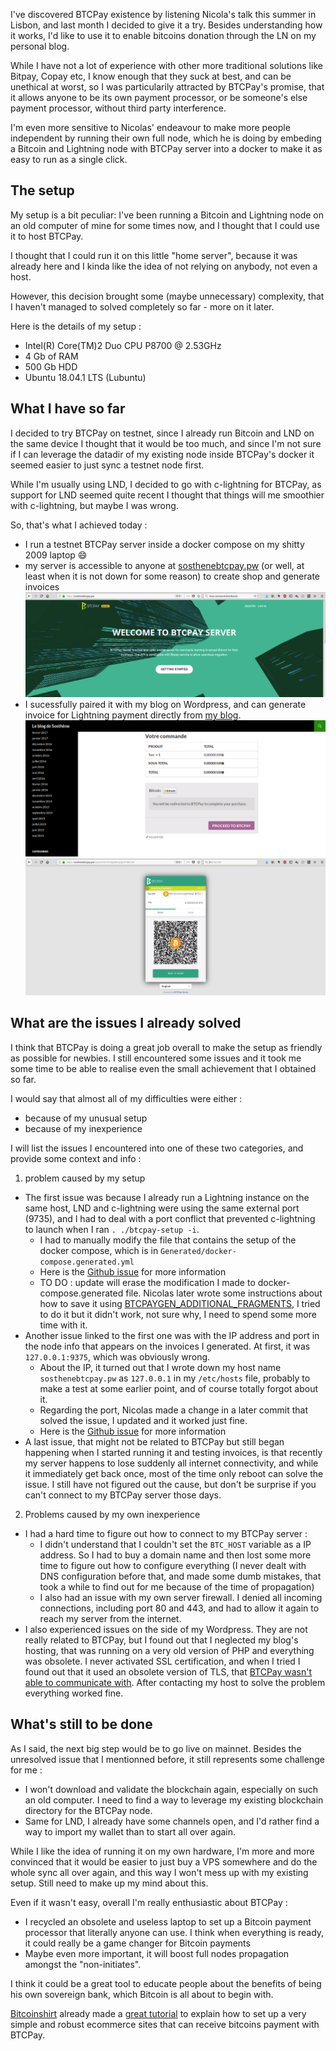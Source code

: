 I've discovered BTCPay existence by listening Nicola's talk this summer in Lisbon, and last month I decided to give it a try. Besides understanding how it works, I'd like to use it to enable bitcoins donation through the LN on my personal blog. 

While I have not a lot of experience with other more traditional solutions like Bitpay, Copay etc, I know enough that they suck at best, and can be unethical at worst, so I was particularily attracted by BTCPay's promise, that it allows anyone to be its own payment processor, or be someone's else payment processor, without third party interference. 

I'm even more sensitive to Nicolas' endeavour to make more people independent by running their own full node, which he is doing by embeding a Bitcoin and Lightning node with BTCPay server into a docker to make it as easy to run as a single click.

## The setup

My setup is a bit peculiar: I've been running a Bitcoin and Lightning node on an old computer of mine for some times now, and I thought that I could use it to host BTCPay. 

I thought that I could run it on this little "home server", because it was already here and I kinda like the idea of not relying on anybody, not even a host.

However, this decision brought some (maybe unnecessary) complexity, that I haven't managed to solved completely so far - more on it later.

Here is the details of my setup :
* Intel(R) Core(TM)2 Duo CPU     P8700  @ 2.53GHz
* 4 Gb of RAM
* 500 Gb HDD
* Ubuntu 18.04.1 LTS (Lubuntu)

## What I have so far

I decided to try BTCPay on testnet, since I already run Bitcoin and LND on the same device I thought that it would be too much, and since I'm not sure if I can leverage the datadir of my existing node inside BTCPay's docker it seemed easier to just sync a testnet node first.

While I'm usually using LND, I decided to go with c-lightning for BTCPay, as support for LND seemed quite recent I thought that things will me smoothier with c-lightning, but maybe I was wrong. 

So, that's what I achieved today :
* I run a testnet BTCPay server inside a docker compose on my shitty 2009 laptop :smile:
* my server is accessible to anyone at [sosthenebtcpay.pw](sosthenebtcpay.pw) (or well, at least when it is not down for some reason) to create shop and generate invoices
![sosthenebtcpay.pw](Images/sosthenebtcpay.pw.png)
* I sucessfully paired it with my blog on Wordpress, and can generate invoice for Lightning payment directly from [my blog](sosthene.net).
![blog](Images/sosthene1.png)
![invoice](Images/invoice.png)

## What are the issues I already solved

I think that BTCPay is doing a great job overall to make the setup as friendly as possible for newbies. I still encountered some issues and it took me some time to be able to realise even the small achievement that I obtained so far. 

I would say that almost all of my difficulties were either :
* because of my unusual setup
* because of my inexperience

I will list the issues I encountered into one of these two categories, and provide some context and info :
1. problem caused by my setup
* The first issue was because I already run a Lightning instance on the same host, LND and c-lightning were using the same external port (9735), and I had to deal with a port conflict that prevented c-lightning to launch when I ran `. ./btcpay-setup -i`.
	* I had to manually modify the file that contains the setup of the docker compose, which is in `Generated/docker-compose.generated.yml`
	* Here is the [Github issue](https://github.com/btcpayserver/btcpayserver-docker/issues/17) for more information
	* TO DO : update will erase the modification I made to docker-compose.generated file. Nicolas later wrote some instructions about how to save it using [BTCPAYGEN_ADDITIONAL_FRAGMENTS](https://github.com/btcpayserver/btcpayserver-docker#how-can-i-customize-the-generated-docker-compose-file), I tried to do it but it didn't work, not sure why, I need to spend some more time with it.
* Another issue linked to the first one was with the IP address and port in the node info that appears on the invoices I generated. At first, it was `127.0.0.1:9375`, which was obviously wrong. 
	* About the IP, it turned out that I wrote down my host name `sosthenebtcpay.pw` as `127.0.0.1` in my `/etc/hosts` file, probably to make a test at some earlier point, and of course totally forgot about it.
	* Regarding the port, Nicolas made a change in a later commit that solved the issue, I updated and it worked just fine. 
	* Here is the [Github issue](https://github.com/btcpayserver/btcpayserver-docker/issues/17) for more information
* A last issue, that might not be related to BTCPay but still began happening when I started running it and testing invoices, is that recently my server happens to lose suddenly all internet connectivity, and while it immediately get back once, most of the time only reboot can solve the issue. I still have not figured out the cause, but don't be surprise if you can't connect to my BTCPay server those days. 
2. Problems caused by my own inexperience
* I had a hard time to figure out how to connect to my BTCPay server :
	* I didn't understand that I couldn't set the `BTC_HOST` variable as a IP address. So I had to buy a domain name and then lost some more time to figure out how to configure everything (I never dealt with DNS configuration before that, and made some dumb mistakes, that took a while to find out for me because of the time of propagation)
	* I also had an issue with my own server firewall. I denied all incoming connections, including port 80 and 443, and had to allow it again to reach my server from the internet.
* I also experienced issues on the side of my Wordpress. They are not really related to BTCPay, but I found out that I neglected my blog's hosting, that was running on a very old version of PHP and everything was obsolete. I never activated SSL certification, and when I tried I found out that it used an obsolete version of TLS, that [BTCPay wasn't able to communicate with](https://github.com/btcpayserver/woocommerce-plugin/issues/10). After contacting my host to solve the problem everything worked fine.

## What's still to be done

As I said, the next big step would be to go live on mainnet. Besides the unresolved issue that I mentionned before, it still represents some challenge for me :
* I won't download and validate the blockchain again, especially on such an old computer. I need to find a way to leverage my existing blockchain directory for the BTCPay node.
* Same for LND, I already have some channels open, and I'd rather find a way to import my wallet than to start all over again.

While I like the idea of running it on my own hardware, I'm more and more convinced that it would be easier to just buy a VPS somewhere and do the whole sync all over again, and this way I won't mess up with my existing setup. Still need to make up my mind about this.

Even if it wasn't easy, overall I'm really enthusiastic about BTCPay :
* I recycled an obsolete and useless laptop to set up a Bitcoin payment processor that literally anyone can use. I think when everything is ready, it could really be a game changer for Bitcoin payments
* Maybe even more important, it will boost full nodes propagation amongst the "non-initiates".

I think it could be a great tool to educate people about the benefits of being his own sovereign bank, which Bitcoin is all about to begin with.

[Bitcoinshirt](https://bitcoinhackers.org/web/accounts/1672) already made a [great tutorial](https://bitcoinshirt.co/how-to-create-store-accept-bitcoin/) to explain how to set up a very simple and robust ecommerce sites that can receive bitcoins payment with BTCPay.